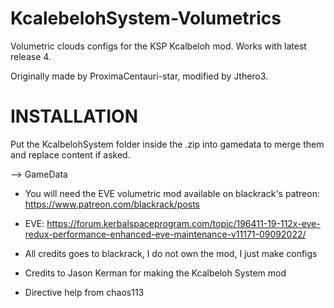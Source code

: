 # KcalebelohSystem-Volumetrics
Volumetric clouds configs for the KSP Kcalbeloh mod. Works with latest release 4.

Originally made by ProximaCentauri-star, modified by Jthero3. 

# INSTALLATION

Put the KcalbelohSystem folder inside the .zip into gamedata to merge them and replace content if asked.

--> GameData

- You will need the EVE volumetric mod available on blackrack's patreon: https://www.patreon.com/blackrack/posts

- EVE: https://forum.kerbalspaceprogram.com/topic/196411-19-112x-eve-redux-performance-enhanced-eve-maintenance-v11171-09092022/

- All credits goes to blackrack, I do not own the mod, I just make configs

- Credits to Jason Kerman for making the Kcalbeloh System mod

- Directive help from chaos113
